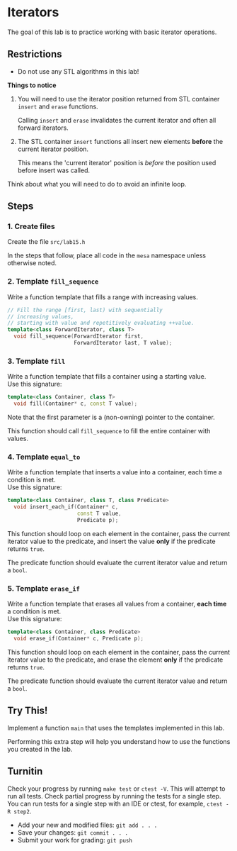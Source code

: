 # Iterators
The goal of this lab is to 
practice working with basic iterator operations.

## Restrictions
- Do not use any STL algorithms in this lab!

**Things to notice**

1. You will need to use the iterator position returned from
   STL container `insert` and `erase` functions.

   Calling `insert` and `erase` invalidates the current iterator and
   often all forward iterators.
2. The STL container `insert` functions all insert new elements **before**
   the current iterator position.

   This means the 'current iterator' position is *before* 
   the position used before insert was called.

Think about what you will need to do to avoid an infinite loop.

## Steps

### 1. Create files
Create the file `src/lab15.h`

In the steps that follow, place all code in the `mesa` namespace
unless otherwise noted.

### 2. Template `fill_sequence`
Write a function template that fills a range with increasing values.

```cpp
// Fill the range [first, last) with sequentially
// increasing values,
// starting with value and repetitively evaluating ++value.
template<class ForwardIterator, class T>
  void fill_sequence(ForwardIterator first,
                     ForwardIterator last, T value);
```

### 3. Template `fill`
Write a function template that fills a container using a starting value.  
Use this signature:

```cpp
template<class Container, class T>
  void fill(Container* c, const T value);
```

Note that the first parameter is a (non-owning) pointer to the container.

This function should call `fill_sequence` to fill
the entire container with values.

### 4. Template `equal_to`
Write a function template that inserts a value into a container,
each time a condition is met.  
Use this signature:

```cpp
template<class Container, class T, class Predicate>
  void insert_each_if(Container* c,
                      const T value,
                      Predicate p);
```

This function should loop on each element in the container,
pass the current iterator value to the predicate,
and insert the value **only** if the predicate returns `true`.

The predicate function should evaluate the current iterator value and
return a `bool`.

### 5. Template `erase_if`
Write a function template that erases all values from a container,
**each time** a condition is met.  
Use this signature:

```cpp
template<class Container, class Predicate>
  void erase_if(Container* c, Predicate p);
```

This function should loop on each element in the container,
pass the current iterator value to the predicate,
and erase the element **only** if the predicate returns `true`.

The predicate function should evaluate the current iterator value and
return a `bool`.

## Try This!
Implement a function `main` that uses the templates implemented in this lab.

Performing this extra step will help you understand how to use
the functions you created in the lab.


## Turnitin
Check your progress by running `make test` or `ctest -V`.
This will attempt to run all tests.
Check partial progress by running the tests for a single step.
You can run tests for a single step with an IDE or ctest,
for example, `ctest -R step2`.

- Add your new and modified files: `git add . . . `
- Save your changes: `git commit . . . `
- Submit your work for grading: `git push`


